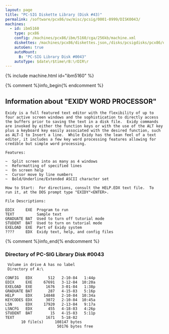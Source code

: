 ```yaml
---
layout: page
title: "PC-SIG Diskette Library (Disk #43)"
permalink: /software/pcx86/sw/misc/pcsig/0001-0999/DISK0043/
machines:
  - id: ibm5160
    type: pcx86
    config: /machines/pcx86/ibm/5160/cga/256kb/machine.xml
    diskettes: /machines/pcx86/diskettes.json,/disks/pcsigdisks/pcx86/diskettes.json
    autoGen: true
    autoMount:
      B: "PC-SIG Library Disk #0043"
    autoType: $date\r$time\rB:\rDIR\r
---
```


{% include machine.html id="ibm5160" %}

{% comment %}info_begin{% endcomment %}

## Information about "EXIDY WORD PROCESSOR"

    Exidy is a full featured text editor with the flexibility of up to
    four active screen windows and the sophistication to directly access
    the buffers prior to saving the text in a disk file.  Exidy commands
    are invoked by either the function keys or with the use of the ALT key
    plus a keyboard key easily associated with the desired function, such
    as ALT-I to Insert a line.  While Exidy has the lean feel of a text
    editor, it includes a few key word processing features allowing for
    credible but simple word processing.
    
    Features:
    
    ~  Split screen into as many as 4 windows
    ~  Reformatting of specified lines
    ~  On screen help
    ~  Cursor move by line numbers
    ~  Bold/Underline/Extended ASCII character set
    
    How to Start:  For directions, consult the HELP.EDX text file.  To
    run it, at the DOS prompt type "EXIDY"<ENTER>.
    
    File Descriptions:
    
    EDIX     EXE  Program to run
    TEXT          Sample text
    GRADUATE BAT  Used to turn off tutorial mode
    STUDENT  BAT  Used to turn on tutorial mode
    EXELOAD  EXE  Part of Exidy system
    ????     EDX  Exidy text, help, and config files
{% comment %}info_end{% endcomment %}


### Directory of PC-SIG Library Disk #0043

     Volume in drive A has no label
     Directory of A:\

    CONFIG   EDX       512   2-10-84   1:44p
    EDIX     EXE     67691   3-12-84  10:20a
    EXELOAD  EXE      1676   3-01-84   1:38p
    GRADUATE BAT       287   4-15-83   5:16p
    HELP     EDX     14848   2-10-84  10:34a
    KEYCODES EDX      3072   2-10-84  10:45a
    LSN      EDX     17920   2-13-84   9:17a
    LSNCFG   EDX       455   4-18-83   4:26p
    STUDENT  BAT        15   4-15-83   5:11p
    TEXT              1671   5-18-82
           10 file(s)     108147 bytes
                           50176 bytes free
